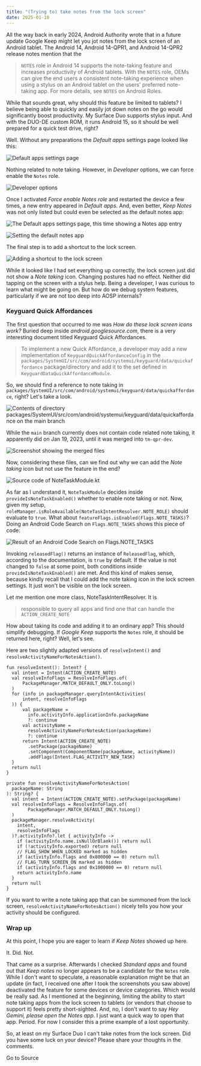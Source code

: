 ```yaml
---
title: "(Trying to) take notes from the lock screen"
date: 2025-01-10
---
```


All the way back in early 2024, Android Authority wrote that in a future update Google Keep might let you jot notes from the lock screen of an Android tablet. The Android 14, Android 14-QPR1, and Android 14-QPR2 release notes mention that the

> `NOTES` role in Android 14 supports the note-taking feature and increases productivity of Android tablets. With the `NOTES` role, OEMs can give the end users a consistent note-taking experience when using a stylus on an Android tablet on the users' preferred note-taking app. For more details, see `NOTES` on Android Roles.

While that sounds great, why should this feature be limited to tablets? I believe being able to quickly and easily jot down notes on the go would significantly boost productivity. My Surface Duo supports stylus input. And with the DUO-DE custom ROM, it runs Android 15, so it should be well prepared for a quick test drive, right?

Well. Without any preparations the _Default apps_ settings page looked like this:

![Default apps settings page](https://media2.dev.to/dynamic/image/width=800%2Cheight=%2Cfit=scale-down%2Cgravity=auto%2Cformat=auto/https%3A%2F%2Fdev-to-uploads.s3.amazonaws.com%2Fuploads%2Farticles%2Fu92rtmvg4ln8d5gbed7y.png)

Nothing related to note taking. However, in _Developer_ options, we can force enable the `Notes` role.

![Developer options](https://media2.dev.to/dynamic/image/width=800%2Cheight=%2Cfit=scale-down%2Cgravity=auto%2Cformat=auto/https%3A%2F%2Fdev-to-uploads.s3.amazonaws.com%2Fuploads%2Farticles%2Fcppb6awg1q6ruku71ve3.png)

Once I activated _Force enable Notes role_ and restarted the device a few times, a new entry appeared in _Default apps_. And, even better, _Keep Notes_ was not only listed but could even be selected as the default notes app:

![The Default apps settings page, this time showing a Notes app entry](https://media2.dev.to/dynamic/image/width=800%2Cheight=%2Cfit=scale-down%2Cgravity=auto%2Cformat=auto/https%3A%2F%2Fdev-to-uploads.s3.amazonaws.com%2Fuploads%2Farticles%2Fcmzui9988wsflb86ylqz.png)

![Setting the default notes app](https://media2.dev.to/dynamic/image/width=800%2Cheight=%2Cfit=scale-down%2Cgravity=auto%2Cformat=auto/https%3A%2F%2Fdev-to-uploads.s3.amazonaws.com%2Fuploads%2Farticles%2F7a77fv3yvajximms98gm.png)

The final step is to add a shortcut to the lock screen.

![Adding a shortcut to the lock screen](https://media2.dev.to/dynamic/image/width=800%2Cheight=%2Cfit=scale-down%2Cgravity=auto%2Cformat=auto/https%3A%2F%2Fdev-to-uploads.s3.amazonaws.com%2Fuploads%2Farticles%2Fu57xnv8aaeqyzzb028hh.png)

While it looked like I had set everything up correctly, the lock screen just did not show a _Note taking_ icon. Changing postures had no effect. Neither did tapping on the screen with a stylus help. Being a developer, I was curious to learn what might be going on. But how do we debug system features, particularly if we are not too deep into AOSP internals?

### Keyguard Quick Affordances

The first question that occurred to me was _How do these lock screen icons work?_ Buried deep inside _android.googlesource.com_, there is a very interesting document titled Keyguard Quick Affordances.

> To implement a new Quick Affordance, a developer may add a new implementation of `KeyguardQuickAffordanceConfig` in the `packages/SystemUI/src/com/android/systemui/keyguard/data/quickaffordance` package/directory and add it to the set defined in `KeyguardDataQuickAffordanceModule`.

So, we should find a reference to note taking in `packages/SystemUI/src/com/android/systemui/keyguard/data/quickaffordance`, right? Let's take a look.

![Contents of directory packages/SystemUI/src/com/android/systemui/keyguard/data/quickaffordance on the main branch](https://media2.dev.to/dynamic/image/width=800%2Cheight=%2Cfit=scale-down%2Cgravity=auto%2Cformat=auto/https%3A%2F%2Fdev-to-uploads.s3.amazonaws.com%2Fuploads%2Farticles%2Faxhwe8uo5spla2thfmog.png)

While the `main` branch currently does not contain code related note taking, it apparently did on Jan 19, 2023, until it was merged into `tm-qpr-dev`.

![Screenshot showing the merged files](https://media2.dev.to/dynamic/image/width=800%2Cheight=%2Cfit=scale-down%2Cgravity=auto%2Cformat=auto/https%3A%2F%2Fdev-to-uploads.s3.amazonaws.com%2Fuploads%2Farticles%2Fi8q9qy1ypbsk0upv0o86.png)

Now, considering these files, can we find out why we can add the _Note taking_ icon but not use the feature in the end?

![Source code of NoteTaskModule.kt](https://media2.dev.to/dynamic/image/width=800%2Cheight=%2Cfit=scale-down%2Cgravity=auto%2Cformat=auto/https%3A%2F%2Fdev-to-uploads.s3.amazonaws.com%2Fuploads%2Farticles%2F3xg6fnjp1ahopohan24c.png)

As far as I understand it, `NoteTaskModule` decides inside `provideIsNoteTaskEnabled()` whether to enable note taking or not. Now, given my setup, `roleManager.isRoleAvailable(NoteTaskIntentResolver.NOTE_ROLE)` should evaluate to `true`. What about `featureFlags.isEnabled(Flags.NOTE_TASKS)`? Doing an Android Code Search on `Flags.NOTE_TASKS` shows this piece of code:

![Result of an Android Code Search on Flags.NOTE_TASKS](https://media2.dev.to/dynamic/image/width=800%2Cheight=%2Cfit=scale-down%2Cgravity=auto%2Cformat=auto/https%3A%2F%2Fdev-to-uploads.s3.amazonaws.com%2Fuploads%2Farticles%2F8oe566hm6bvnvq7pm394.png)

Invoking `releasedFlag()` returns an instance of `ReleasedFlag`, which, according to the documentation, is `true` by default. If the value is not changed to `false` at some point, both conditions inside `provideIsNoteTaskEnabled()` are met. And this kind of makes sense, because kindly recall that I could add the note taking icon in the lock screen settings. It just won't be visible on the lock screen.

Let me mention one more class, NoteTaskIntentResolver. It is

> responsible to query all apps and find one that can handle the `ACTION_CREATE_NOTE`

How about taking its code and adding it to an ordinary app? This should simplify debugging. If _Google Keep_ supports the `Notes` role, it should be returned here, right? Well, let's see.

Here are two slightly adapted versions of `resolveIntent()` and `resolveActivityNameForNotesAction()`.  

```
fun resolveIntent(): Intent? {
  val intent = Intent(ACTION_CREATE_NOTE)
  val resolveInfoFlags = ResolveInfoFlags.of(
      PackageManager.MATCH_DEFAULT_ONLY.toLong()
  )
  for (info in packageManager.queryIntentActivities(
      intent, resolveInfoFlags
  )) {
      val packageName = 
        info.activityInfo.applicationInfo.packageName
        ?: continue
      val activityName =
        resolveActivityNameForNotesAction(packageName)
        ?: continue
      return Intent(ACTION_CREATE_NOTE)
        .setPackage(packageName)
        .setComponent(ComponentName(packageName, activityName))
        .addFlags(Intent.FLAG_ACTIVITY_NEW_TASK)
  }
  return null
}

private fun resolveActivityNameForNotesAction(
  packageName: String
): String? {
  val intent = Intent(ACTION_CREATE_NOTE).setPackage(packageName)
  val resolveInfoFlags = ResolveInfoFlags.of(
        PackageManager.MATCH_DEFAULT_ONLY.toLong()
  )
  packageManager.resolveActivity(
    intent,
    resolveInfoFlags
  )?.activityInfo?.let { activityInfo ->
    if (activityInfo.name.isNullOrBlank()) return null
    if (!activityInfo.exported) return null
    // FLAG_SHOW_WHEN_LOCKED marked as hidden
    if (activityInfo.flags and 0x800000 == 0) return null
    // FLAG_TURN_SCREEN_ON marked as hidden
    if (activityInfo.flags and 0x1000000 == 0) return null
    return activityInfo.name
  }
  return null
}
```

If you want to write a note taking app that can be summoned from the lock screen, `resolveActivityNameForNotesAction()` nicely tells you how your activity should be configured.

### Wrap up

At this point, I hope you are eager to learn if _Keep Notes_ showed up here.

It. Did. Not.

That came as a surprise. Afterwards I checked _Standard apps_ and found out that _Keep notes_ no longer appears to be a candidate for the `Notes` role. While I don't want to speculate, a reasonable explanation might be that an update (in fact, I received one after I took the screenshots you saw above) deactivated the feature for some devices or device categories. Which would be really sad. As I mentioned at the beginning, limiting the ability to start note taking apps from the lock screen to tablets (or vendors that choose to support it) feels pretty short-sighted. And, no, I don't want to say _Hey Gemini, please open the Notes app_. I just want a quick way to open that app. Period. For now I consider this a prime example of a lost opportunity.

So, at least on my Surface Duo I can't take notes from the lock screen. Did you have some luck on your device? Please share your thoughts in the comments.

Go to Source

